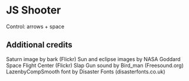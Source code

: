 # JS Shooter

Control: arrows + space

## Additional credits

Saturn image by bark (Flickr)
Sun and eclipse images by NASA Goddard Space Flight Center (Flickr)
Slap Gun sound by Bird_man (Freesound.org)
LazenbyCompSmooth font by Disaster Fonts (disasterfonts.co.uk)

